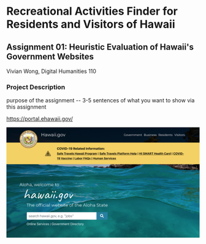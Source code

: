 # Recreational Activities Finder for Residents and Visitors of Hawaii

## Assignment 01: Heuristic Evaluation of Hawaii's Government Websites
Vivian Wong, Digital Humanities 110

### Project Description

purpose of the assignment -- 3-5 sentences of what you want to show via this assignment

https://portal.ehawaii.gov/

![Hawaii Government Website](HawaiiGovWebsite.png)
